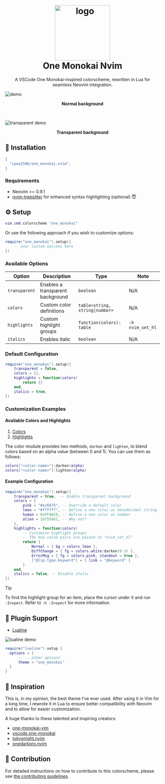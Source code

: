 <div align="center">
  <h1>
      <img
          src="https://user-images.githubusercontent.com/42694704/196938815-ea5d1bdd-a2b8-4327-9b43-46d84920d381.png"
          width="180"
          alt="logo"
      />
      <br/>
      One Monokai Nvim
  </h1>
  
  A VSCode One Monokai-inspired colorscheme, rewritten in Lua for seamless Neovim integration.
</div>

![demo](https://user-images.githubusercontent.com/42694704/196934147-0704f7ec-456f-4a07-b44f-ac99896c7b22.png)

<p align="center"><b>Normal background</b></p>

<br />

![transparent demo](https://user-images.githubusercontent.com/42694704/196934131-0c7134ec-7266-4200-bf5a-901cf5d28e12.png)

<p align="center"><b>Transparent background</b></p>

## :rocket: Installation

```lua
{
  "cpea2506/one_monokai.nvim",
}
```

### Requirements

- Neovim >= 0.9.1
- [nvim-treesitter](https://github.com/nvim-treesitter/nvim-treesitter) for enhanced syntax highlighting (optional) 😇

## :gear: Setup

```lua
vim.cmd.colorscheme "one_monokai"
```

Or use the following approach if you wish to customize options:

```lua
require("one_monokai").setup({
    -- your custom options here
})
```

### Available Options

| Option        | Description                      | Type                            | Note             |
| ------------- | -------------------------------- | ------------------------------- | ---------------- |
| `transparent` | Enables a transparent background | `boolean`                       | N/A              |
| `colors`      | Custom color definitions         | `table<string, string\|number>` | N/A              |
| `highlights`  | Custom highlight groups          | `function(colors): table`       | `:h nvim_set_hl` |
| `italics`     | Enables italic                   | `boolean`                       | N/A              |

### Default Configuration

```lua
require("one_monokai").setup({
    transparent = false,
    colors = {},
    highlights = function(colors)
        return {}
    end,
    italics = true,
})
```

### Customization Examples

#### Available Colors and Highlights

1. [Colors](lua/one_monokai/colors.lua)
2. [Highlights](lua/one_monokai/highlights/groups.lua)

The color module provides two methods, `darken` and `lighten`, to blend colors based on an alpha value (between 0 and 1). You can use them as follows:

```lua
colors["<color-name>"]:darken(alpha)
colors["<color-name>"]:lighten(alpha)
```

#### Example Configuration

```lua
require("one_monokai").setup({
    transparent = true,  -- Enable transparent background
    colors = {
        pink = "#ec6075", -- Override a default color
        lmao = "#ffffff", -- Define a new color as hexadecimal string
        human = 0xFFABCD, -- Define a new color as number
        alien = 16755661, -- Why not?
    },
    highlights = function(colors)
        -- Customize highlight groups
        -- The key-value pairs are passed to "nvim_set_hl"
        return {
            Normal = { bg = colors.lmao },
            DiffChange = { fg = colors.white:darken(0.3) },
            ErrorMsg = { fg = colors.pink, standout = true },
            ["@lsp.type.keyword"] = { link = "@keyword" }
        }
    end,
    italics = false, -- Disable italic
})
```

> [!TIP]
> To find the highlight group for an item, place the cursor under it and run `:Inspect`. Refer to `:h :Inspect` for more information.

## :champagne: Plugin Support

- [Lualine](https://github.com/nvim-lualine/lualine.nvim)

![lualine demo](https://user-images.githubusercontent.com/42694704/196934170-84a1f32c-f97b-4f00-859b-e822f4d14479.png)

```lua
require("lualine").setup {
  options = {
      -- ...other options
      theme = "one_monokai"
  }
}
```

## :eyes: Inspiration

This is, in my opinion, the best theme I’ve ever used. After using it in Vim for a long time, I rewrote it in Lua to ensure better compatibility with Neovim and to allow for easier customization.

A huge thanks to these talented and inspiring creators:

- [one-monokai-vim](https://github.com/fratajczak/one-monokai-vim)
- [vscode one-monokai](https://github.com/azemoh/vscode-one-monokai)
- [tokyonight.nvim](https://github.com/folke/tokyonight.nvim)
- [onedarkpro.nvim](https://github.com/olimorris/onedarkpro.nvim)

## :scroll: Contribution

For detailed instructions on how to contribute to this colorscheme, please see [the contributing guidelines](CONTRIBUTING.md).
